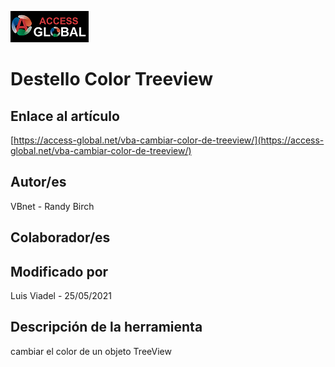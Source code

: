 ﻿![Access-global](/blob/main/Images/Logo1.png)
# Destello Color Treeview
## Enlace al artículo
[https://access-global.net/vba-cambiar-color-de-treeview/](https://access-global.net/vba-cambiar-color-de-treeview/)
## Autor/es
VBnet - Randy Birch
## Colaborador/es

## Modificado por
Luis Viadel - 25/05/2021
## Descripción de la herramienta
cambiar el color de un objeto TreeView


